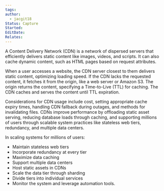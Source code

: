 ```yaml
---
tags: 
author:
  - jacgit18
Status: Capture
Started: 
EditDate: 
Relates:
---
```

A Content Delivery Network (CDN) is a network of dispersed servers that efficiently delivers static content like images, videos, and scripts. It can also cache dynamic content, such as HTML pages based on request attributes.

When a user accesses a website, the CDN server closest to them delivers static content, optimizing loading speed. If the CDN lacks the requested content, it fetches it from the origin, like a web server or Amazon S3. The origin returns the content, specifying a Time-to-Live (TTL) for caching. The CDN caches and serves the content until TTL expiration.

Considerations for CDN usage include cost, setting appropriate cache expiry times, handling CDN fallback during outages, and methods for invalidating files. CDNs improve performance by offloading static asset serving, reducing database loads through caching, and supporting millions of users through scalable system practices like stateless web tiers, redundancy, and multiple data centers.

In scaling systems for millions of users:
- Maintain stateless web tiers
- Incorporate redundancy at every tier
- Maximize data caching
- Support multiple data centers
- Host static assets in CDNs
- Scale the data tier through sharding
- Divide tiers into individual services
- Monitor the system and leverage automation tools.